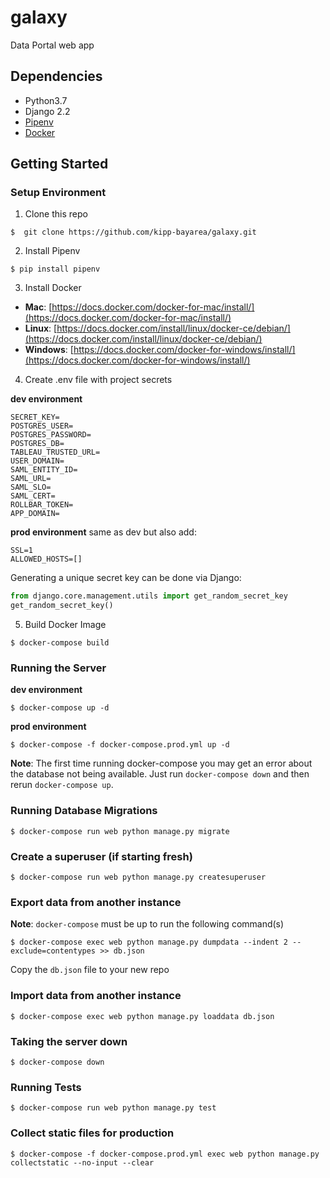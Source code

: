 # galaxy
Data Portal web app

## Dependencies

* Python3.7
* Django 2.2
* [Pipenv](https://pipenv.readthedocs.io/en/latest/)
* [Docker](https://www.docker.com/)

## Getting Started

### Setup Environment

1. Clone this repo

```
$  git clone https://github.com/kipp-bayarea/galaxy.git
```

2. Install Pipenv

```
$ pip install pipenv
```

3. Install Docker

* **Mac**: [https://docs.docker.com/docker-for-mac/install/](https://docs.docker.com/docker-for-mac/install/)
* **Linux**: [https://docs.docker.com/install/linux/docker-ce/debian/](https://docs.docker.com/install/linux/docker-ce/debian/)
* **Windows**: [https://docs.docker.com/docker-for-windows/install/](https://docs.docker.com/docker-for-windows/install/)

4. Create .env file with project secrets

**dev environment**
```
SECRET_KEY=
POSTGRES_USER=
POSTGRES_PASSWORD=
POSTGRES_DB=
TABLEAU_TRUSTED_URL=
USER_DOMAIN=
SAML_ENTITY_ID=
SAML_URL=
SAML_SLO=
SAML_CERT=
ROLLBAR_TOKEN=
APP_DOMAIN=
```

**prod environment**
same as dev but also add:
```
SSL=1
ALLOWED_HOSTS=[]
```

Generating a unique secret key can be done via Django:

```python
from django.core.management.utils import get_random_secret_key 
get_random_secret_key()
```

5. Build Docker Image

```
$ docker-compose build
```

### Running the Server

**dev environment**
```
$ docker-compose up -d
```

**prod environment**
```
$ docker-compose -f docker-compose.prod.yml up -d
```
**Note**: The first time running docker-compose you may get an error about the database not being available. Just run `docker-compose down` and then rerun `docker-compose up`.


### Running Database Migrations

```
$ docker-compose run web python manage.py migrate
```

### Create a superuser (if starting fresh)

```
$ docker-compose run web python manage.py createsuperuser
```

### Export data from another instance
**Note**: `docker-compose` must be up to run the following command(s)
```
$ docker-compose exec web python manage.py dumpdata --indent 2 --exclude=contentypes >> db.json
```

Copy the `db.json` file to your new repo

### Import data from another instance

```
$ docker-compose exec web python manage.py loaddata db.json
```

### Taking the server down

```
$ docker-compose down
```

### Running Tests

```
$ docker-compose run web python manage.py test
```

### Collect static files for production

```
$ docker-compose -f docker-compose.prod.yml exec web python manage.py collectstatic --no-input --clear
```


